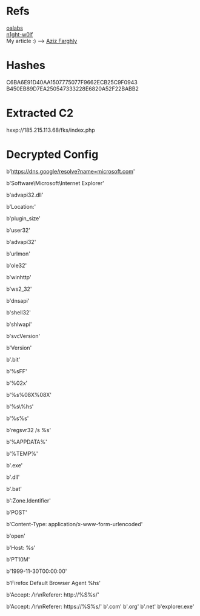 # Refs
[oalabs](https://research.openanalysis.net/smoke/smokeloader/loader/config/yara/triage/2022/08/25/smokeloader.html)\
[n1ght-w0lf](https://n1ght-w0lf.github.io/malware%20analysis/smokeloader/)\
My article :) --> [Aziz Farghly](https://docs.google.com/document/d/10vH-viRghPPg-TD1K2mvOfYktkUS7oGBDVRis--Fp4M/edit?usp=drive_link)

# Hashes
C6BA6E91D40AA1507775077F9662ECB25C9F0943\
B450EB89D7EA250547333228E6820A52F22BABB2

# Extracted C2
hxxp://185.215.113.68/fks/index.php
# Decrypted Config

b'https://dns.google/resolve?name=microsoft.com'

b'Software\\Microsoft\\Internet Explorer'

b'advapi32.dll'

b'Location:'

b'plugin_size'

b'user32'

b'advapi32'

b'urlmon'

b'ole32'

b'winhttp'

b'ws2_32'

b'dnsapi'

b'shell32'

b'shlwapi'

b'svcVersion'

b'Version'

b'.bit'

b'%sFF'

b'%02x'

b'%s%08X%08X'

b'%s\\%hs'

b'%s%s'

b'regsvr32 /s %s'

b'%APPDATA%'

b'%TEMP%'

b'.exe'

b'.dll'

b'.bat'

b':Zone.Identifier'

b'POST'

b'Content-Type: application/x-www-form-urlencoded'

b'open'

b'Host: %s'

b'PT10M'

b'1999-11-30T00:00:00'

b'Firefox Default Browser Agent %hs'

b'Accept: */*\r\nReferer: http://%S%s/'

b'Accept: */*\r\nReferer: https://%S%s/'
b'.com'
b'.org'
b'.net'
b'explorer.exe'
